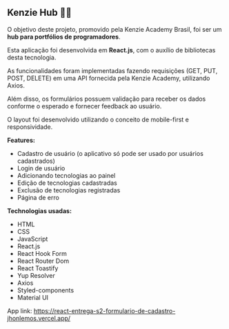 ## Kenzie Hub 👩‍💻

O objetivo deste projeto, promovido pela Kenzie Academy Brasil, foi ser um <b>hub para portfólios de programadores</b>.

Esta aplicação foi desenvolvida em <b>React.js</b>, com o auxílio de bibliotecas desta tecnologia.

As funcionalidades foram implementadas fazendo requisições (GET, PUT, POST, DELETE) em uma API fornecida pela Kenzie Academy, utilizando Axios.

Além disso, os formulários possuem validação para receber os dados conforme o esperado e fornecer feedback ao usuário.

O layout foi desenvolvido utilizando o conceito de mobile-first e responsividade.

<b>Features:</b>

- Cadastro de usuário (o aplicativo só pode ser usado por usuários cadastrados)
- Login de usuário
- Adicionando tecnologias ao painel
- Edição de tecnologias cadastradas
- Exclusão de tecnologias registradas
- Página de erro

<b>Technologias usadas:</b>

- HTML
- CSS
- JavaScript
- React.js
- React Hook Form
- React Router Dom
- React Toastify
- Yup Resolver
- Axios
- Styled-components
- Material UI

App link: https://react-entrega-s2-formulario-de-cadastro-jhonlemos.vercel.app/
